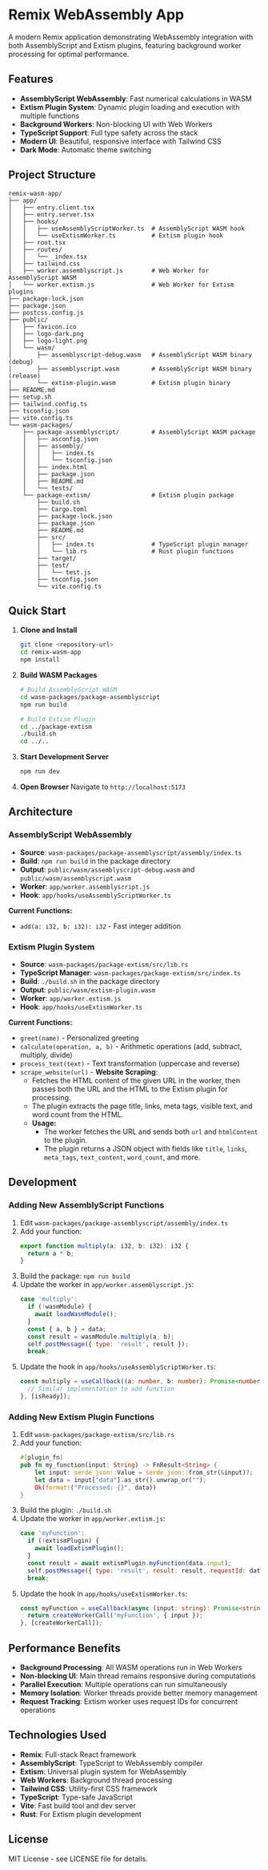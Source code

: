 # Remix WebAssembly App

A modern Remix application demonstrating WebAssembly integration with both AssemblyScript and Extism plugins, featuring background worker processing for optimal performance.

## Features

- **AssemblyScript WebAssembly**: Fast numerical calculations in WASM
- **Extism Plugin System**: Dynamic plugin loading and execution with multiple functions
- **Background Workers**: Non-blocking UI with Web Workers
- **TypeScript Support**: Full type safety across the stack
- **Modern UI**: Beautiful, responsive interface with Tailwind CSS
- **Dark Mode**: Automatic theme switching

## Project Structure

```
remix-wasm-app/
├── app/
│   ├── entry.client.tsx
│   ├── entry.server.tsx
│   ├── hooks/
│   │   ├── useAssemblyScriptWorker.ts  # AssemblyScript WASM hook
│   │   └── useExtismWorker.ts          # Extism plugin hook
│   ├── root.tsx
│   ├── routes/
│   │   └── _index.tsx
│   ├── tailwind.css
│   ├── worker.assemblyscript.js        # Web Worker for AssemblyScript WASM
│   └── worker.extism.js                # Web Worker for Extism plugins
├── package-lock.json
├── package.json
├── postcss.config.js
├── public/
│   ├── favicon.ico
│   ├── logo-dark.png
│   ├── logo-light.png
│   └── wasm/
│       ├── assemblyscript-debug.wasm   # AssemblyScript WASM binary (debug)
│       ├── assemblyscript.wasm         # AssemblyScript WASM binary (release)
│       └── extism-plugin.wasm          # Extism plugin binary
├── README.md
├── setup.sh
├── tailwind.config.ts
├── tsconfig.json
├── vite.config.ts
└── wasm-packages/
    ├── package-assemblyscript/         # AssemblyScript WASM package
    │   ├── asconfig.json
    │   ├── assembly/
    │   │   ├── index.ts
    │   │   └── tsconfig.json
    │   ├── index.html
    │   ├── package.json
    │   ├── README.md
    │   └── tests/
    └── package-extism/                 # Extism plugin package
        ├── build.sh
        ├── Cargo.toml
        ├── package-lock.json
        ├── package.json
        ├── README.md
        ├── src/
        │   ├── index.ts                # TypeScript plugin manager
        │   └── lib.rs                  # Rust plugin functions
        ├── target/
        ├── test/
        │   └── test.js
        ├── tsconfig.json
        └── vite.config.ts
```

## Quick Start

1. **Clone and Install**
   ```bash
   git clone <repository-url>
   cd remix-wasm-app
   npm install
   ```

2. **Build WASM Packages**
   ```bash
   # Build AssemblyScript WASM
   cd wasm-packages/package-assemblyscript
   npm run build
   
   # Build Extism Plugin
   cd ../package-extism
   ./build.sh
   cd ../..
   ```

3. **Start Development Server**
   ```bash
   npm run dev
   ```

4. **Open Browser**
   Navigate to `http://localhost:5173`

## Architecture

### AssemblyScript WebAssembly
- **Source**: `wasm-packages/package-assemblyscript/assembly/index.ts`
- **Build**: `npm run build` in the package directory
- **Output**: `public/wasm/assemblyscript-debug.wasm` and `public/wasm/assemblyscript.wasm`
- **Worker**: `app/worker.assemblyscript.js`
- **Hook**: `app/hooks/useAssemblyScriptWorker.ts`

**Current Functions:**
- `add(a: i32, b: i32): i32` - Fast integer addition

### Extism Plugin System
- **Source**: `wasm-packages/package-extism/src/lib.rs`
- **TypeScript Manager**: `wasm-packages/package-extism/src/index.ts`
- **Build**: `./build.sh` in the package directory
- **Output**: `public/wasm/extism-plugin.wasm`
- **Worker**: `app/worker.extism.js`
- **Hook**: `app/hooks/useExtismWorker.ts`

**Current Functions:**
- `greet(name)` - Personalized greeting
- `calculate(operation, a, b)` - Arithmetic operations (add, subtract, multiply, divide)
- `process_text(text)` - Text transformation (uppercase and reverse)
- `scrape_website(url)` - **Website Scraping**:
  - Fetches the HTML content of the given URL in the worker, then passes both the URL and the HTML to the Extism plugin for processing.
  - The plugin extracts the page title, links, meta tags, visible text, and word count from the HTML.
  - **Usage:**
    - The worker fetches the URL and sends both `url` and `htmlContent` to the plugin.
    - The plugin returns a JSON object with fields like `title`, `links`, `meta_tags`, `text_content`, `word_count`, and more.

## Development

### Adding New AssemblyScript Functions

1. Edit `wasm-packages/package-assemblyscript/assembly/index.ts`
2. Add your function:
   ```typescript
   export function multiply(a: i32, b: i32): i32 {
     return a * b;
   }
   ```
3. Build the package: `npm run build`
4. Update the worker in `app/worker.assemblyscript.js`:
   ```javascript
   case 'multiply':
     if (!wasmModule) {
       await loadWasmModule();
     }
     const { a, b } = data;
     const result = wasmModule.multiply(a, b);
     self.postMessage({ type: 'result', result });
     break;
   ```
5. Update the hook in `app/hooks/useAssemblyScriptWorker.ts`:
   ```typescript
   const multiply = useCallback((a: number, b: number): Promise<number> => {
     // Similar implementation to add function
   }, [isReady]);
   ```

### Adding New Extism Plugin Functions

1. Edit `wasm-packages/package-extism/src/lib.rs`
2. Add your function:
   ```rust
   #[plugin_fn]
   pub fn my_function(input: String) -> FnResult<String> {
       let input: serde_json::Value = serde_json::from_str(&input)?;
       let data = input["data"].as_str().unwrap_or("");
       Ok(format!("Processed: {}", data))
   }
   ```
3. Build the plugin: `./build.sh`
4. Update the worker in `app/worker.extism.js`:
   ```javascript
   case 'myFunction':
     if (!extismPlugin) {
       await loadExtismPlugin();
     }
     const result = await extismPlugin.myFunction(data.input);
     self.postMessage({ type: 'result', result: result, requestId: data.requestId });
     break;
   ```
5. Update the hook in `app/hooks/useExtismWorker.ts`:
   ```typescript
   const myFunction = useCallback(async (input: string): Promise<string> => {
     return createWorkerCall('myFunction', { input });
   }, [createWorkerCall]);
   ```

## Performance Benefits

- **Background Processing**: All WASM operations run in Web Workers
- **Non-blocking UI**: Main thread remains responsive during computations
- **Parallel Execution**: Multiple operations can run simultaneously
- **Memory Isolation**: Worker threads provide better memory management
- **Request Tracking**: Extism worker uses request IDs for concurrent operations

## Technologies Used

- **Remix**: Full-stack React framework
- **AssemblyScript**: TypeScript to WebAssembly compiler
- **Extism**: Universal plugin system for WebAssembly
- **Web Workers**: Background thread processing
- **Tailwind CSS**: Utility-first CSS framework
- **TypeScript**: Type-safe JavaScript
- **Vite**: Fast build tool and dev server
- **Rust**: For Extism plugin development

## License

MIT License - see LICENSE file for details.
